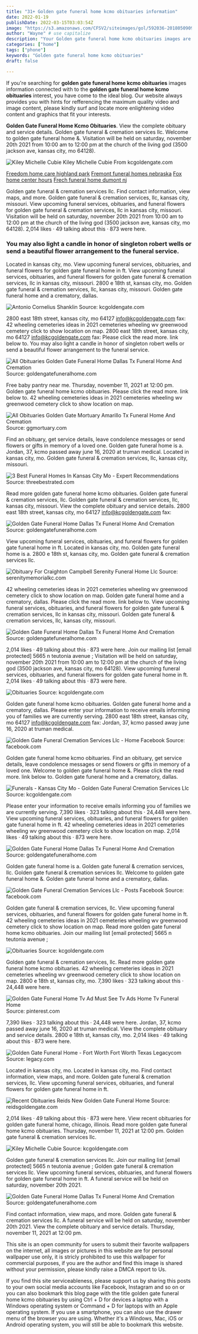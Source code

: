 ```yaml
---
title: "31+ Golden gate funeral home kcmo obituaries information"
date: 2022-01-19
publishDate: 2022-03-15T03:03:54Z
image: "https://s3.amazonaws.com/CFSV2/siteimages/gol/592036-20180509094415-page-001.jpg"
author: "Wayne" # use capitalize
description: "Your Golden gate funeral home kcmo obituaries images are ready. Golden gate funeral home kcmo obituaries are a topic that is being searched for and liked by netizens today. You can Download the Golden gate funeral home kcmo obituaries files here. Get all free photos and vectors."
categories: ["home"]
tags: ["phone"]
keywords: "Golden gate funeral home kcmo obituaries"
draft: false

---
```


If you're searching for **golden gate funeral home kcmo obituaries** images information connected with to the **golden gate funeral home kcmo obituaries** interest, you have come to the ideal  blog.  Our website always  provides you with  hints  for refferencing  the maximum  quality video and image  content, please kindly surf and locate more enlightening video content and graphics  that fit your interests.

**Golden Gate Funeral Home Kcmo Obituaries**. View the complete obituary and service details. Golden gate funeral &amp; cremation services llc. Welcome to golden gate funeral home &amp;. Visitation will be held on saturday, november 20th 2021 from 10:00 am to 12:00 pm at the church of the living god (3500 jackson ave, kansas city, mo 64128).

![Kiley Michelle Cubie](https://www.kcgoldengate.com/images/KILEY-MICHELLE-CUBIE-OBIT.jpg "Kiley Michelle Cubie")
Kiley Michelle Cubie From kcgoldengate.com

[Freedom home care highland park](/freedom-home-care-highland-park/)
[Fremont funeral homes nebraska](/fremont-funeral-homes-nebraska/)
[Fox home center hours](/fox-home-center-hours/)
[Frech funeral home dumont nj](/frech-funeral-home-dumont-nj/)

Golden gate funeral &amp; cremation services llc. Find contact information, view maps, and more. Golden gate funeral &amp; cremation services, llc, kansas city, missouri. View upcoming funeral services, obituaries, and funeral flowers for golden gate funeral &amp; cremation services, llc in kansas city, missouri. Visitation will be held on saturday, november 20th 2021 from 10:00 am to 12:00 pm at the church of the living god (3500 jackson ave, kansas city, mo 64128). 2,014 likes · 49 talking about this · 873 were here.

### You may also light a candle in honor of singleton robert wells or send a beautiful flower arrangement to the funeral service.

Located in kansas city, mo. View upcoming funeral services, obituaries, and funeral flowers for golden gate funeral home in ft. View upcoming funeral services, obituaries, and funeral flowers for golden gate funeral &amp; cremation services, llc in kansas city, missouri. 2800 e 18th st, kansas city, mo. Golden gate funeral &amp; cremation services, llc, kansas city, missouri. Golden gate funeral home and a crematory, dallas.


![Antonio Cornelius Shanklin](https://www.kcgoldengate.com/images/antonio-shanklin-obit.jpg "Antonio Cornelius Shanklin")
Source: kcgoldengate.com

2800 east 18th street, kansas city, mo 64127 info@kcgoldengate.com fax: 42 wheeling cemeteries ideas in 2021 cemeteries wheeling wv greenwood cemetery click to show location on map. 2800 east 18th street, kansas city, mo 64127 info@kcgoldengate.com fax: Please click the read more. link below to. You may also light a candle in honor of singleton robert wells or send a beautiful flower arrangement to the funeral service.

![All Obituaries Golden Gate Funeral Home Dallas Tx Funeral Home And Cremation](https://s3.amazonaws.com/CFSV2/siteimages/gol/325275-gol-logo-ks-v2.png "All Obituaries Golden Gate Funeral Home Dallas Tx Funeral Home And Cremation")
Source: goldengatefuneralhome.com

Free baby pantry near me. Thursday, november 11, 2021 at 12:00 pm. Golden gate funeral home kcmo obituaries. Please click the read more. link below to. 42 wheeling cemeteries ideas in 2021 cemeteries wheeling wv greenwood cemetery click to show location on map.

![All Obituaries Golden Gate Mortuary Amarillo Tx Funeral Home And Cremation](https://s3.amazonaws.com/CFSV2/siteimages/ggy/8237-0.png "All Obituaries Golden Gate Mortuary Amarillo Tx Funeral Home And Cremation")
Source: ggmortuary.com

Find an obituary, get service details, leave condolence messages or send flowers or gifts in memory of a loved one. Golden gate funeral home is a. Jordan, 37, kcmo passed away june 16, 2020 at truman medical. Located in kansas city, mo. Golden gate funeral &amp; cremation services, llc, kansas city, missouri.

![3 Best Funeral Homes In Kansas City Mo - Expert Recommendations](https://threebestrated.com/images/GoldenGateFuneralCremationServicesLLC-KansasCity-MO.jpeg "3 Best Funeral Homes In Kansas City Mo - Expert Recommendations")
Source: threebestrated.com

Read more golden gate funeral home kcmo obituaries. Golden gate funeral &amp; cremation services, llc. Golden gate funeral &amp; cremation services, llc, kansas city, missouri. View the complete obituary and service details. 2800 east 18th street, kansas city, mo 64127 info@kcgoldengate.com fax:

![Golden Gate Funeral Home Dallas Tx Funeral Home And Cremation](https://s3.amazonaws.com/CFSV2/siteimages/gol/315091-20180509095340-page-001.jpg "Golden Gate Funeral Home Dallas Tx Funeral Home And Cremation")
Source: goldengatefuneralhome.com

View upcoming funeral services, obituaries, and funeral flowers for golden gate funeral home in ft. Located in kansas city, mo. Golden gate funeral home is a. 2800 e 18th st, kansas city, mo. Golden gate funeral &amp; cremation services llc.

![Obituary For Craighton Campbell Serenity Funeral Home Llc](https://s3.amazonaws.com/CFSV2/obituaries/photos/9468/783945/5ffcd4bf6fa77.jpg "Obituary For Craighton Campbell Serenity Funeral Home Llc")
Source: serenitymemorialkc.com

42 wheeling cemeteries ideas in 2021 cemeteries wheeling wv greenwood cemetery click to show location on map. Golden gate funeral home and a crematory, dallas. Please click the read more. link below to. View upcoming funeral services, obituaries, and funeral flowers for golden gate funeral &amp; cremation services, llc in kansas city, missouri. Golden gate funeral &amp; cremation services, llc, kansas city, missouri.

![Golden Gate Funeral Home Dallas Tx Funeral Home And Cremation](https://s3.amazonaws.com/CFSV2/siteimages/gol/150028-20180509095729-page-001.jpg "Golden Gate Funeral Home Dallas Tx Funeral Home And Cremation")
Source: goldengatefuneralhome.com

2,014 likes · 49 talking about this · 873 were here. Join our mailing list [email protected] 5665 n teutonia avenue ; Visitation will be held on saturday, november 20th 2021 from 10:00 am to 12:00 pm at the church of the living god (3500 jackson ave, kansas city, mo 64128). View upcoming funeral services, obituaries, and funeral flowers for golden gate funeral home in ft. 2,014 likes · 49 talking about this · 873 were here.

![Obituaries](https://www.kcgoldengate.com/templates/ggfcs_tmp/images/logo-1853446532.png "Obituaries")
Source: kcgoldengate.com

Golden gate funeral home kcmo obituaries. Golden gate funeral home and a crematory, dallas. Please enter your information to receive emails informing you of families we are currently serving. 2800 east 18th street, kansas city, mo 64127 info@kcgoldengate.com fax: Jordan, 37, kcmo passed away june 16, 2020 at truman medical.

![Golden Gate Funeral Cremation Services Llc - Home Facebook](https://lookaside.fbsbx.com/lookaside/crawler/media/?media_id=2471161259590928 "Golden Gate Funeral Cremation Services Llc - Home Facebook")
Source: facebook.com

Golden gate funeral home kcmo obituaries. Find an obituary, get service details, leave condolence messages or send flowers or gifts in memory of a loved one. Welcome to golden gate funeral home &amp;. Please click the read more. link below to. Golden gate funeral home and a crematory, dallas.

![Funerals - Kansas City Mo - Golden Gate Funeral Cremation Services Llc](https://i.ytimg.com/vi/WR6r-fcxxRM/maxresdefault.jpg "Funerals - Kansas City Mo - Golden Gate Funeral Cremation Services Llc")
Source: kcgoldengate.com

Please enter your information to receive emails informing you of families we are currently serving. 7,390 likes · 323 talking about this · 24,448 were here. View upcoming funeral services, obituaries, and funeral flowers for golden gate funeral home in ft. 42 wheeling cemeteries ideas in 2021 cemeteries wheeling wv greenwood cemetery click to show location on map. 2,014 likes · 49 talking about this · 873 were here.

![Golden Gate Funeral Home Dallas Tx Funeral Home And Cremation](https://s3.amazonaws.com/CFSV2/siteimages/gol/354978-July2020GGWebsiteBanner.PNG "Golden Gate Funeral Home Dallas Tx Funeral Home And Cremation")
Source: goldengatefuneralhome.com

Golden gate funeral home is a. Golden gate funeral &amp; cremation services, llc. Golden gate funeral &amp; cremation services llc. Welcome to golden gate funeral home &amp;. Golden gate funeral home and a crematory, dallas.

![Golden Gate Funeral Cremation Services Llc - Posts Facebook](https://lookaside.fbsbx.com/lookaside/crawler/media/?media_id=1146962598677474 "Golden Gate Funeral Cremation Services Llc - Posts Facebook")
Source: facebook.com

Golden gate funeral &amp; cremation services, llc. View upcoming funeral services, obituaries, and funeral flowers for golden gate funeral home in ft. 42 wheeling cemeteries ideas in 2021 cemeteries wheeling wv greenwood cemetery click to show location on map. Read more golden gate funeral home kcmo obituaries. Join our mailing list [email protected] 5665 n teutonia avenue ;

![Obituaries](https://www.kcgoldengate.com/images/footer_map.gif "Obituaries")
Source: kcgoldengate.com

Golden gate funeral &amp; cremation services, llc. Read more golden gate funeral home kcmo obituaries. 42 wheeling cemeteries ideas in 2021 cemeteries wheeling wv greenwood cemetery click to show location on map. 2800 e 18th st, kansas city, mo. 7,390 likes · 323 talking about this · 24,448 were here.

![Golden Gate Funeral Home Tv Ad Must See Tv Ads Home Tv Funeral Home](https://i.pinimg.com/originals/9c/15/d6/9c15d65e980cc460e4e37525a517f4df.jpg "Golden Gate Funeral Home Tv Ad Must See Tv Ads Home Tv Funeral Home")
Source: pinterest.com

7,390 likes · 323 talking about this · 24,448 were here. Jordan, 37, kcmo passed away june 16, 2020 at truman medical. View the complete obituary and service details. 2800 e 18th st, kansas city, mo. 2,014 likes · 49 talking about this · 873 were here.

![Golden Gate Funeral Home - Fort Worth Fort Worth Texas Legacycom](https://prod-legacy.s3.amazonaws.com/custom/domain_1/image_files/1820_photo_26289.jpg "Golden Gate Funeral Home - Fort Worth Fort Worth Texas Legacycom")
Source: legacy.com

Located in kansas city, mo. Located in kansas city, mo. Find contact information, view maps, and more. Golden gate funeral &amp; cremation services, llc. View upcoming funeral services, obituaries, and funeral flowers for golden gate funeral home in ft.

![Recent Obituaries Reids New Golden Gate Funeral Home](https://www.reidsgoldengate.com/fh_live/14900/14956/images/premium/logo_standard_white.png "Recent Obituaries Reids New Golden Gate Funeral Home")
Source: reidsgoldengate.com

2,014 likes · 49 talking about this · 873 were here. View recent obituaries for golden gate funeral home, chicago, illinois. Read more golden gate funeral home kcmo obituaries. Thursday, november 11, 2021 at 12:00 pm. Golden gate funeral &amp; cremation services llc.

![Kiley Michelle Cubie](https://www.kcgoldengate.com/images/KILEY-MICHELLE-CUBIE-OBIT.jpg "Kiley Michelle Cubie")
Source: kcgoldengate.com

Golden gate funeral &amp; cremation services llc. Join our mailing list [email protected] 5665 n teutonia avenue ; Golden gate funeral &amp; cremation services llc. View upcoming funeral services, obituaries, and funeral flowers for golden gate funeral home in ft. A funeral service will be held on saturday, november 20th 2021.

![Golden Gate Funeral Home Dallas Tx Funeral Home And Cremation](https://s3.amazonaws.com/CFSV2/siteimages/gol/592036-20180509094415-page-001.jpg "Golden Gate Funeral Home Dallas Tx Funeral Home And Cremation")
Source: goldengatefuneralhome.com

Find contact information, view maps, and more. Golden gate funeral &amp; cremation services llc. A funeral service will be held on saturday, november 20th 2021. View the complete obituary and service details. Thursday, november 11, 2021 at 12:00 pm.

This site is an open community for users to submit their favorite wallpapers on the internet, all images or pictures in this website are for personal wallpaper use only, it is stricly prohibited to use this wallpaper for commercial purposes, if you are the author and find this image is shared without your permission, please kindly raise a DMCA report to Us.

If you find this site serviceableness, please support us by sharing this posts to your own social media accounts like Facebook, Instagram and so on or you can also bookmark this blog page with the title golden gate funeral home kcmo obituaries by using Ctrl + D for devices a laptop with a Windows operating system or Command + D for laptops with an Apple operating system. If you use a smartphone, you can also use the drawer menu of the browser you are using. Whether it's a Windows, Mac, iOS or Android operating system, you will still be able to bookmark this website.
